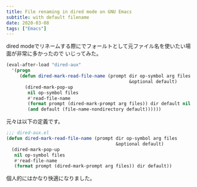 ```yaml
---
title: File renaming in dired mode on GNU Emacs
subtitle: with default filename
date: 2020-03-08
tags: ["Emacs"]
---
```

dired modeでリネームする際にでフォールトとして元ファイル名を使いたい場面が非常に多かったので
いじってみた。

```lisp
(eval-after-load "dired-aux"
  '(progn
     (defun dired-mark-read-file-name (prompt dir op-symbol arg files
                                              &optional default)
       (dired-mark-pop-up
        nil op-symbol files
        #'read-file-name
        (format prompt (dired-mark-prompt arg files)) dir default nil
        (and default (file-name-nondirectory default))))))
```

元々は以下の定義です。

```lisp
;;; dired-aux.el
(defun dired-mark-read-file-name (prompt dir op-symbol arg files
                                         &optional default)
  (dired-mark-pop-up
   nil op-symbol files
   #'read-file-name
   (format prompt (dired-mark-prompt arg files)) dir default))
```

個人的にはかなり快適になりました。
